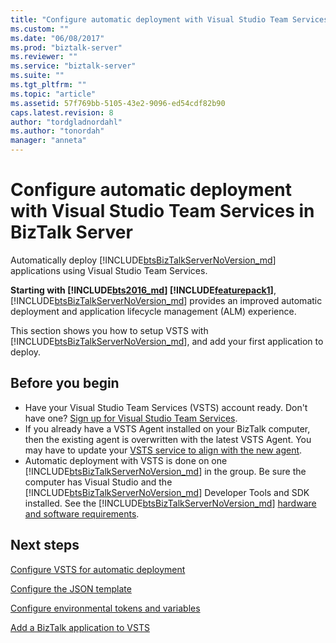 ```yaml
---
title: "Configure automatic deployment with Visual Studio Team Services in BizTalk Server | Microsoft Docs"
ms.custom: ""
ms.date: "06/08/2017"
ms.prod: "biztalk-server"
ms.reviewer: ""
ms.service: "biztalk-server"
ms.suite: ""
ms.tgt_pltfrm: ""
ms.topic: "article"
ms.assetid: 57f769bb-5105-43e2-9096-ed54cdf82b90
caps.latest.revision: 8
author: "tordgladnordahl"
ms.author: "tonordah"
manager: "anneta"
---
```

# Configure automatic deployment with Visual Studio Team Services in BizTalk Server
Automatically deploy [!INCLUDE[btsBizTalkServerNoVersion_md](../includes/btsbiztalkservernoversion-md.md)] applications using Visual Studio Team Services. 

**Starting with [!INCLUDE[bts2016_md](../includes/bts2016-md.md)] [!INCLUDE[featurepack1](../includes/featurepack1.md)]**, [!INCLUDE[btsBizTalkServerNoVersion_md](../includes/btsbiztalkservernoversion-md.md)] provides an improved automatic deployment and application lifecycle management (ALM) experience. 

This section shows you how to setup VSTS with [!INCLUDE[btsBizTalkServerNoVersion_md](../includes/btsbiztalkservernoversion-md.md)], and add your first application to deploy.

## Before you begin

* Have your Visual Studio Team Services (VSTS) account ready. Don't have one? [Sign up for Visual Studio Team Services](https://www.visualstudio.com/docs/setup-admin/team-services/sign-up-for-visual-studio-team-services).
* If you already have a VSTS Agent installed on your BizTalk computer, then the existing agent is overwritten with the latest VSTS Agent. You may have to update your [VSTS service to align with the new agent](https://www.visualstudio.com/docs/build/actions/agents/v2-windows#replace-an-agent).
* Automatic deployment with VSTS is done on one [!INCLUDE[btsBizTalkServerNoVersion_md](../includes/btsbiztalkservernoversion-md.md)] in the group. Be sure the computer has Visual Studio and the [!INCLUDE[btsBizTalkServerNoVersion_md](../includes/btsbiztalkservernoversion-md.md)] Developer Tools and SDK installed. See the [!INCLUDE[btsBizTalkServerNoVersion_md](../includes/btsbiztalkservernoversion-md.md)] [hardware and software requirements](../install-and-config-guides/hardware-and-software-requirements-for-biztalk-server-2016.md).

## Next steps
[Configure VSTS for automatic deployment](../core/configure-visual-studio-team-services-to-deploy-biztalk-solutions-or-projects.md)

[Configure the JSON template](../core/configure-the-json-template-for-automatic-deployment.md)

[Configure environmental tokens and variables](../core/configure-environmental-tokens-and-variables-for-automatic-deployment.md)

[Add a BizTalk application to VSTS](../core/add-a-biztalk-server-application-to-visual-studio-team-services.md)